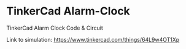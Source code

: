 # TinkerCad Alarm-Clock
TinkerCad Alarm Clock Code &amp; Circuit

Link to simulation: https://www.tinkercad.com/things/64L9w4OT1Xp
